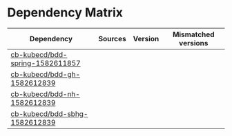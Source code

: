 # Dependency Matrix

Dependency | Sources | Version | Mismatched versions
---------- | ------- | ------- | -------------------
[cb-kubecd/bdd-spring-1582611857](https://github.com/cb-kubecd/bdd-spring-1582611857.git) |  | []() | 
[cb-kubecd/bdd-gh-1582612839](https://github.com/cb-kubecd/bdd-gh-1582612839.git) |  | []() | 
[cb-kubecd/bdd-nh-1582612839](https://github.com/cb-kubecd/bdd-nh-1582612839.git) |  | []() | 
[cb-kubecd/bdd-sbhg-1582612839](https://github.com/cb-kubecd/bdd-sbhg-1582612839.git) |  | []() | 
